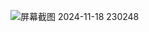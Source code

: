 ![屏幕截图 2024-11-18 230248](https://github.com/user-attachments/assets/decf33ab-d55a-4d71-8cdb-0722f0ea4107)
